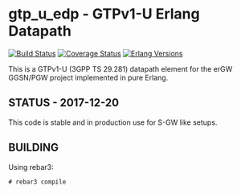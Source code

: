 gtp_u_edp - GTPv1-U Erlang Datapath
===================================
[![Build Status][travis badge]][travis]
[![Coverage Status][coveralls badge]][coveralls]
[![Erlang Versions][erlang version badge]][travis]

This is a GTPv1-U (3GPP TS 29.281) datapath element for the erGW GGSN/PGW project implemented in pure Erlang.

STATUS - 2017-12-20
-------------------

This code is stable and in production use for S-GW like setups.

BUILDING
--------

Using rebar3:

    # rebar3 compile

<!-- Badges -->
[travis]: https://travis-ci.org/travelping/gtp_u_edp
[travis badge]: https://img.shields.io/travis/travelping/gtp_u_edp/master.svg?style=flat-square
[coveralls]: https://coveralls.io/github/travelping/gtp_u_edp
[coveralls badge]: https://img.shields.io/coveralls/travelping/gtp_u_edp/master.svg?style=flat-square
[erlang version badge]: https://img.shields.io/badge/erlang-R20.0%20to%2020.1-blue.svg?style=flat-square
